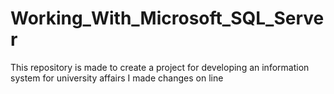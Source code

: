# Working_With_Microsoft_SQL_Server
This repository is made to create a project for developing an information system for university affairs 
I made changes on line
